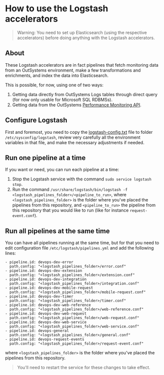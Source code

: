# How to use the Logstash accelerators

> Warning: You need to set up Elasticsearch (using the respective accelerators) before doing anything with the Logstash accelerators.

## About

These Logstash accelerators are in fact pipelines that fetch monitoring data from an OutSystems environment, make a few transformations and enrichments, and index the data into Elasticsearch.

This is possible, for now, using one of two ways:
1. Getting data directly from OutSystems Logs tables through direct query (for now only usable for Microsoft SQL RDBMSs).
2. Getting data from the OutSystems [Performance Monitoring API](https://success.outsystems.com/Documentation/11/Reference/OutSystems_APIs/PerformanceMonitoring_API).

## Configure Logstash

First and foremost, you need to copy the [logstash-config.txt](config/logstash-config.txt) file to folder `/etc/sysconfig/logstash`, review very carefully all the environment variables in that file, and make the necessary adjustments if needed.

## Run one pipeline at a time

If you want or need, you can run each pipeline at a time:
1. Stop the Logstash service with the command `sudo service logstash stop`.
2. Run the command `/usr/share/logstash/bin/logstash -f <logstash_pipelines_folder>/<pipeline_to_run>`, where `<logstash_pipelines_folder>` is the folder where you've placed the pipelines from this repository, and `<pipeline_to_run>` the pipeline from this repository that you would like to run (like for instance `request-event.conf`).

## Run all pipelines at the same time

You can have all pipelines running at the same time, but for that you need to edit configuration file `/etc/logstash/pipelines.yml` and add the following lines:

```
- pipeline.id: devops-dev-error
  path.config: "<logstash_pipelines_folder>/error.conf"
- pipeline.id: devops-dev-extension
  path.config: "<logstash_pipelines_folder>/extension.conf"
- pipeline.id: devops-dev-integration
  path.config: "<logstash_pipelines_folder>/integration.conf"
- pipeline.id: devops-dev-mobile-request
  path.config: "<logstash_pipelines_folder>/mobile-request.conf"
- pipeline.id: devops-dev-timer
  path.config: "<logstash_pipelines_folder>/timer.conf"
- pipeline.id: devops-dev-web-reference
  path.config: "<logstash_pipelines_folder>/web-reference.conf"
- pipeline.id: devops-dev-web-request
  path.config: "<logstash_pipelines_folder>/web-request.conf"
- pipeline.id: devops-dev-web-service
  path.config: "<logstash_pipelines_folder>/web-service.conf"
- pipeline.id: devops-general
  path.config: "<logstash_pipelines_folder>/general.conf"
- pipeline.id: devops-request-events
  path.config: "<logstash_pipelines_folder>/request-event.conf"
```

where `<logstash_pipelines_folder>` is the folder where you've placed the pipelines from this repository.

> You'll need to restart the service for these changes to take effect.